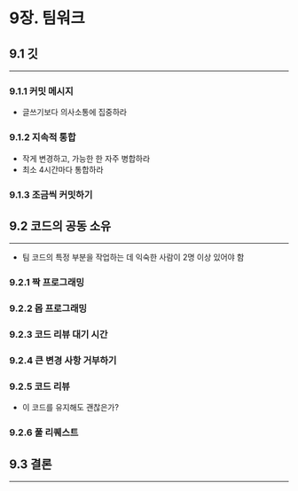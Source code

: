 # 9장. 팀워크
## 9.1 깃

---

### 9.1.1 커밋 메시지

- 글쓰기보다 의사소통에 집중하라

### 9.1.2 지속적 통합

- 작게 변경하고, 가능한 한 자주 병합하라
- 최소 4시간마다 통합하라

### 9.1.3 조금씩 커밋하기

## 9.2 코드의 공동 소유

---

- 팀 코드의 특정 부분을 작업하는 데 익숙한 사람이 2명 이상 있어야 함

### 9.2.1 짝 프로그래밍

### 9.2.2 몹 프로그래밍

### 9.2.3 코드 리뷰 대기 시간

### 9.2.4 큰 변경 사항 거부하기

### 9.2.5 코드 리뷰

- 이 코드를 유지해도 괜찮은가?

### 9.2.6 풀 리퀘스트

## 9.3 결론

---
